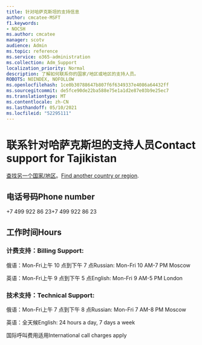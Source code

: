```yaml
---
title: 针对哈萨克斯坦的支持信息
author: cmcatee-MSFT
f1.keywords:
- NOCSH
ms.author: cmcatee
manager: scotv
audience: Admin
ms.topic: reference
ms.service: o365-administration
ms.collection: Adm_Support
localization_priority: Normal
description: 了解如何联系你的国家/地区或地区的支持人员。
ROBOTS: NOINDEX, NOFOLLOW
ms.openlocfilehash: 1ce0b30788647b807f6f6349337e4086a64432ff
ms.sourcegitcommit: de5fce90de22ba588e75e1a1d2e87e03b9e25ec7
ms.translationtype: MT
ms.contentlocale: zh-CN
ms.lasthandoff: 05/10/2021
ms.locfileid: "52295111"
---
```

# <a name="contact-support-for-tajikistan"></a><span data-ttu-id="861da-103">联系针对哈萨克斯坦的支持人员</span><span class="sxs-lookup"><span data-stu-id="861da-103">Contact support for Tajikistan</span></span>

<span data-ttu-id="861da-104">[查找另一个国家/地区](../../business-video/get-help-support.md)。</span><span class="sxs-lookup"><span data-stu-id="861da-104">[Find another country or region](../../business-video/get-help-support.md).</span></span>

## <a name="phone-number"></a><span data-ttu-id="861da-105">电话号码</span><span class="sxs-lookup"><span data-stu-id="861da-105">Phone number</span></span>
<span data-ttu-id="861da-106">+7 499 922 86 23</span><span class="sxs-lookup"><span data-stu-id="861da-106">+7 499 922 86 23</span></span>

## <a name="hours"></a><span data-ttu-id="861da-107">工作时间</span><span class="sxs-lookup"><span data-stu-id="861da-107">Hours</span></span>
### <a name="billing-support"></a><span data-ttu-id="861da-108">计费支持：</span><span class="sxs-lookup"><span data-stu-id="861da-108">Billing Support:</span></span>

<span data-ttu-id="861da-109">俄语：Mon-Fri上午 10 点到下午 7 点</span><span class="sxs-lookup"><span data-stu-id="861da-109">Russian: Mon-Fri 10 AM-7 PM Moscow</span></span>

<span data-ttu-id="861da-110">英语：Mon-Fri上午 9 点到下午 5 点</span><span class="sxs-lookup"><span data-stu-id="861da-110">English: Mon-Fri 9 AM-5 PM London</span></span>

### <a name="technical-support"></a><span data-ttu-id="861da-111">技术支持：</span><span class="sxs-lookup"><span data-stu-id="861da-111">Technical Support:</span></span>

<span data-ttu-id="861da-112">俄语：Mon-Fri上午 7 点到下午 8 点</span><span class="sxs-lookup"><span data-stu-id="861da-112">Russian: Mon-Fri 7 AM-8 PM Moscow</span></span>

<span data-ttu-id="861da-113">英语：全天候</span><span class="sxs-lookup"><span data-stu-id="861da-113">English: 24 hours a day, 7 days a week</span></span>

<span data-ttu-id="861da-114">国际呼叫费用适用</span><span class="sxs-lookup"><span data-stu-id="861da-114">International call charges apply</span></span>
